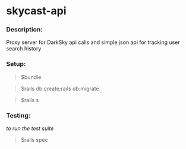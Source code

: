 # skycast-api

### Description:

Proxy server for DarkSky api calls and simple json api for tracking user search history

### Setup:

>$bundle

>$rails db:create;rails db:migrate

>$rails s

### Testing:

_to run the test suite_

>$rails spec
